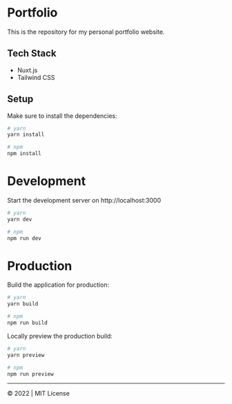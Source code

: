# Portfolio

This is the repository for my personal portfolio website.

## Tech Stack

- Nuxt.js
- Tailwind CSS

## Setup

Make sure to install the dependencies:

```bash
# yarn
yarn install

# npm
npm install
```

# Development

Start the development server on http://localhost:3000

```bash
# yarn
yarn dev

# npm
npm run dev
```

# Production

Build the application for production:

```bash
# yarn
yarn build

# npm
npm run build
```

Locally preview the production build:

```bash
# yarn
yarn preview

# npm
npm run preview
```

---

© 2022 | MIT License